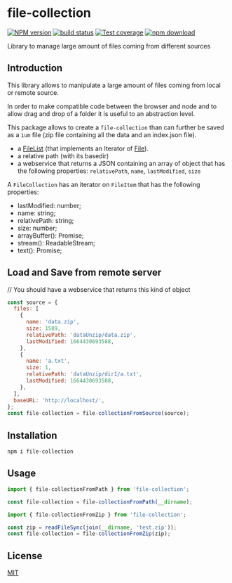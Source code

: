 # file-collection

[![NPM version][npm-image]][npm-url]
[![build status][ci-image]][ci-url]
[![Test coverage][codecov-image]][codecov-url]
[![npm download][download-image]][download-url]

Library to manage large amount of files coming from different sources

## Introduction

This library allows to manipulate a large amount of files coming from local or remote source.

In order to make compatible code between the browser and node and to allow drag and drop of a folder it is useful to an abstraction level.

This package allows to create a `file-collection` than can further be saved as a `ium` file (zip file containing all the data and an index.json file).

- a [FileList](https://developer.mozilla.org/en-US/docs/Web/API/FileList) (that implements an Iterator of [File](https://developer.mozilla.org/en-US/docs/Web/API/File)).
- a relative path (with its basedir)
- a webservice that returns a JSON containing an array of object that has the following properties: `relativePath`, `name`, `lastModified`, `size`

A `FileCollection` has an iterator on `FileItem` that has the following properties:

- lastModified: number;
- name: string;
- relativePath: string;
- size: number;
- arrayBuffer(): Promise<ArrayBuffer>;
- stream(): ReadableStream<Uint8Array>;
- text(): Promise<string>;

## Load and Save from remote server

// You should have a webservice that returns this kind of object

```js
const source = {
  files: [
    {
      name: 'data.zip',
      size: 1589,
      relativePath: 'dataUnzip/data.zip',
      lastModified: 1664430693588,
    },
    {
      name: 'a.txt',
      size: 1,
      relativePath: 'dataUnzip/dir1/a.txt',
      lastModified: 1664430693588,
    },
  ],
  baseURL: 'http://localhost/',
};
const file-collection = file-collectionFromSource(source);
```

## Installation

`npm i file-collection`

## Usage

```js
import { file-collectionFromPath } from 'file-collection';

const file-collection = file-collectionFromPath(__dirname);
```

```js
import { file-collectionFromZip } from 'file-collection';

const zip = readFileSync(join(__dirname, 'test.zip'));
const file-collection = file-collectionFromZip(zip);
```

## License

[MIT](./LICENSE)

[npm-image]: https://img.shields.io/npm/v/file-collection.svg
[npm-url]: https://www.npmjs.com/package/file-collection
[ci-image]: https://github.com/cheminfo/file-collection/workflows/Node.js%20CI/badge.svg?branch=main
[ci-url]: https://github.com/cheminfo/file-collection/actions?query=workflow%3A%22Node.js+CI%22
[codecov-image]: https://img.shields.io/codecov/c/github/cheminfo/file-collection.svg
[codecov-url]: https://codecov.io/gh/cheminfo/file-collection
[download-image]: https://img.shields.io/npm/dm/file-collection.svg
[download-url]: https://www.npmjs.com/package/file-collection
